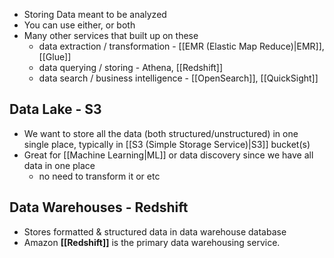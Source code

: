 - Storing Data meant to be analyzed
- You can use either, or both
- Many other services that built up on these
	- data extraction / transformation - [[EMR (Elastic Map Reduce)|EMR]], [[Glue]]
	- data querying / storing - Athena, [[Redshift]]
	- data search / business intelligence - [[OpenSearch]], [[QuickSight]]
## Data Lake - S3
- We want to store all the data (both structured/unstructured) in one single place, typically in [[S3 (Simple Storage Service)|S3]] bucket(s)
- Great for [[Machine Learning|ML]] or data discovery since we have all data in one place
	- no need to transform it or etc
## Data Warehouses - Redshift
- Stores formatted & structured data in data warehouse database
- Amazon **[[Redshift]]** is the primary data warehousing service.
